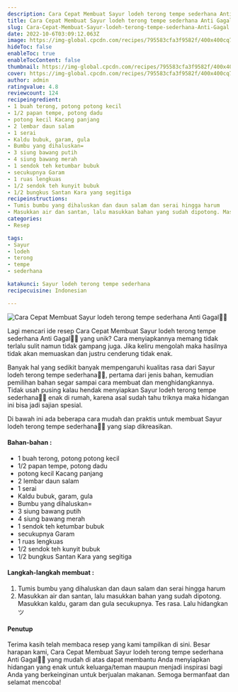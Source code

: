 ```yaml
---
description: Cara Cepat Membuat Sayur lodeh terong tempe sederhana Anti Gagal"
title: Cara Cepat Membuat Sayur lodeh terong tempe sederhana Anti Gagal
slug: Cara-Cepat-Membuat-Sayur-lodeh-terong-tempe-sederhana-Anti-Gagal
date: 2022-10-6T03:09:12.063Z
image: https://img-global.cpcdn.com/recipes/795583cfa3f9582f/400x400cq70/photo.jpg
hideToc: false
enableToc: true
enableTocContent: false
thumbnail: https://img-global.cpcdn.com/recipes/795583cfa3f9582f/400x400cq70/photo.jpg
cover: https://img-global.cpcdn.com/recipes/795583cfa3f9582f/400x400cq70/photo.jpg
author: admin
ratingvalue: 4.8
reviewcount: 124
recipeingredient:
- 1 buah terong, potong potong kecil
- 1/2 papan tempe, potong dadu
- potong kecil Kacang panjang
- 2 lembar daun salam
- 1 serai
- Kaldu bubuk, garam, gula
- Bumbu yang dihaluskan=
- 3 siung bawang putih
- 4 siung bawang merah
- 1 sendok teh ketumbar bubuk
- secukupnya Garam
- 1 ruas lengkuas
- 1/2 sendok teh kunyit bubuk
- 1/2 bungkus Santan Kara yang segitiga
recipeinstructions:
- Tumis bumbu yang dihaluskan dan daun salam dan serai hingga harum
- Masukkan air dan santan, lalu masukkan bahan yang sudah dipotong. Masukkan kaldu, garam dan gula secukupnya. Tes rasa. Lalu hidangkan ツ
categories:
- Resep

tags:
- Sayur
- lodeh
- terong
- tempe
- sederhana

katakunci: Sayur lodeh terong tempe sederhana
recipecuisine: Indonesian

---
```


![Cara Cepat Membuat Sayur lodeh terong tempe sederhana Anti Gagal👩‍🍳](https://img-global.cpcdn.com/recipes/795583cfa3f9582f/400x400cq70/photo.jpg)

Lagi mencari ide resep Cara Cepat Membuat Sayur lodeh terong tempe sederhana Anti Gagal👩‍🍳 yang unik? Cara menyiapkannya memang tidak terlalu sulit namun tidak gampang juga. Jika keliru mengolah maka hasilnya tidak akan memuaskan dan justru cenderung tidak enak.

Banyak hal yang sedikit banyak mempengaruhi kualitas rasa dari Sayur lodeh terong tempe sederhana👩‍🍳, pertama dari jenis bahan, kemudian pemilihan bahan segar sampai cara membuat dan menghidangkannya. Tidak usah pusing kalau hendak menyiapkan Sayur lodeh terong tempe sederhana👩‍🍳 enak di rumah, karena asal sudah tahu triknya maka hidangan ini bisa jadi sajian spesial.

Di bawah ini ada beberapa cara mudah dan praktis untuk membuat Sayur lodeh terong tempe sederhana👩‍🍳 yang siap dikreasikan.

<!--inarticleads1-->

#### Bahan-bahan :

- 1 buah terong, potong potong kecil
- 1/2 papan tempe, potong dadu
- potong kecil Kacang panjang
- 2 lembar daun salam
- 1 serai
- Kaldu bubuk, garam, gula
- Bumbu yang dihaluskan=
- 3 siung bawang putih
- 4 siung bawang merah
- 1 sendok teh ketumbar bubuk
- secukupnya Garam
- 1 ruas lengkuas
- 1/2 sendok teh kunyit bubuk
- 1/2 bungkus Santan Kara yang segitiga

<!--inarticleads2-->

#### Langkah-langkah membuat :

1. Tumis bumbu yang dihaluskan dan daun salam dan serai hingga harum
1. Masukkan air dan santan, lalu masukkan bahan yang sudah dipotong. Masukkan kaldu, garam dan gula secukupnya. Tes rasa. Lalu hidangkan ツ

#### Penutup

Terima kasih telah membaca resep yang kami tampilkan di sini. Besar harapan kami, Cara Cepat Membuat Sayur lodeh terong tempe sederhana Anti Gagal👩‍🍳 yang mudah di atas dapat membantu Anda menyiapkan hidangan yang enak untuk keluarga/teman maupun menjadi inspirasi bagi Anda yang berkeinginan untuk berjualan makanan. Semoga bermanfaat dan selamat mencoba!